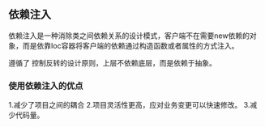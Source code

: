 ## 依赖注入

依赖注入是一种消除类之间依赖关系的设计模式，客户端不在需要new依赖的对象，而是依靠Ioc容器将客户端的依赖通过构造函数或者属性的方式注入。

遵循了 控制反转的设计原则，上层不依赖底层，而是依赖于抽象。

### 使用依赖注入的优点

1.减少了项目之间的耦合
2.项目灵活性更高，应对业务变更可以快速修改。
3.减少代码量。
